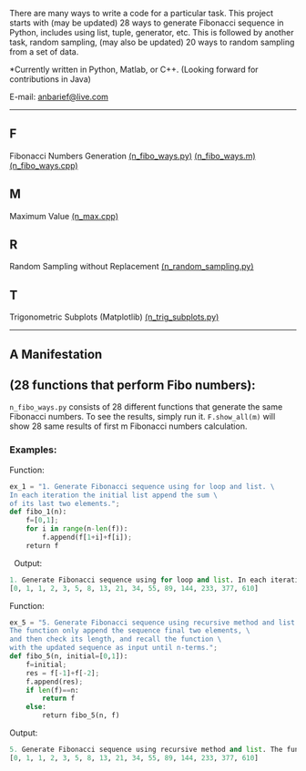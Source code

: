 



There are many ways to write a code for a particular task. This project starts with (may be updated) 28 ways to generate Fibonacci sequence in Python, includes using list, tuple, generator, etc. This is followed by another task, random sampling, (may also be updated) 20 ways to random sampling from a set of data. 

*Currently written in Python, Matlab, or C++. (Looking forward for contributions in Java)

E-mail: anbarief@live.com

-----



## F
 Fibonacci Numbers Generation
 [(n_fibo_ways.py)](https://github.com/anbarief/nWays/blob/master/n_fibo_ways.py)
 [(n_fibo_ways.m)](https://github.com/anbarief/nWays/blob/master/n_fibo_ways.m)
 [(n_fibo_ways.cpp)](https://github.com/anbarief/nWays/blob/master/n_fibo_ways.cpp)

## M
 Maximum Value
 [(n_max.cpp)](https://github.com/anbarief/nWays/blob/master/n_max.cpp)
 
## R
 Random Sampling without Replacement
 [(n_random_sampling.py)](https://github.com/anbarief/nWays/blob/master/n_random_sampling.py)

## T
 Trigonometric Subplots (Matplotlib)
 [(n_trig_subplots.py)](https://github.com/anbarief/nWays/blob/master/n_trig_subplots.py)
 
-----

## A Manifestation

## (28 functions that perform Fibo numbers):
`n_fibo_ways.py` consists of 28 different functions that generate the same Fibonacci numbers. To see the results, simply run it. `F.show_all(m)` will show 28 same results of first m Fibonacci numbers calculation.


### Examples:


Function:

```python 
ex_1 = "1. Generate Fibonacci sequence using for loop and list. \
In each iteration the initial list append the sum \
of its last two elements.";
def fibo_1(n):
    f=[0,1];
    for i in range(n-len(f)):
        f.append(f[1+i]+f[i]);
    return f 
```
   
Output:

```python
1. Generate Fibonacci sequence using for loop and list. In each iteration the initial list append the sum of its last two elements.
[0, 1, 1, 2, 3, 5, 8, 13, 21, 34, 55, 89, 144, 233, 377, 610]
```

Function:

```python 
ex_5 = "5. Generate Fibonacci sequence using recursive method and list. \
The function only append the sequence final two elements, \
and then check its length, and recall the function \
with the updated sequence as input until n-terms.";
def fibo_5(n, initial=[0,1]):
    f=initial;
    res = f[-1]+f[-2];
    f.append(res);
    if len(f)==n:
        return f
    else:
        return fibo_5(n, f)
```

Output:

```python 
5. Generate Fibonacci sequence using recursive method and list. The function only append the sequence final two elements, and then check its length, and recall the function with the updated sequence as input until n-terms.
[0, 1, 1, 2, 3, 5, 8, 13, 21, 34, 55, 89, 144, 233, 377, 610]
```
